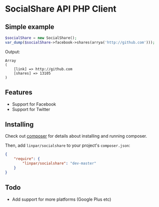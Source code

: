 SocialShare API PHP Client
======================

## Simple example

```php
$socialShare = new SocialShare();
var_dump($socialShare->facebook->shares(arrya('http://github.com')));
```
Output:

```
Array
(
    [link] => http://github.com
    [shares] => 13105
)
```

## Features
* Support for Facebook
* Support for Twitter

## Installing

Check out [composer](http://www.getcomposer.org) for details about installing and running composer.

Then, add `linpar/socialshare` to your project's `composer.json`:

```json
{
    "require": {
        "linpar/socialshare": "dev-master"
    }
}
```



## Todo

* Add support for more platforms (Google Plus etc)


